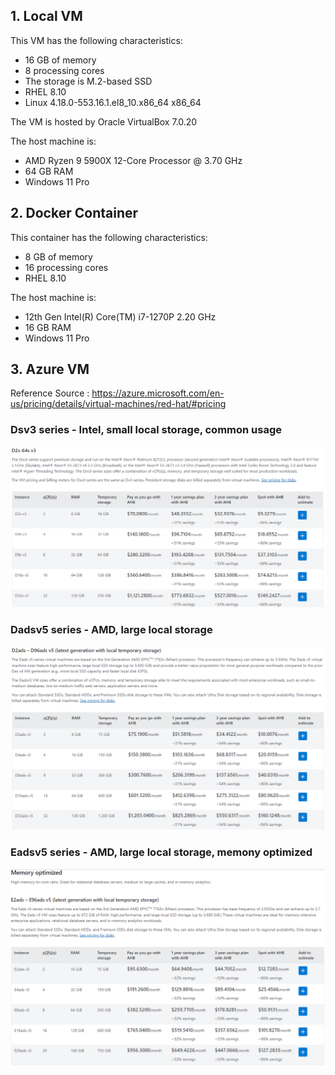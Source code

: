 ## 1. Local VM 
This VM has the following characteristics:

- 16 GB of memory
- 8 processing cores
- The storage is M.2-based SSD
- RHEL 8.10
- Linux 4.18.0-553.16.1.el8_10.x86_64 x86_64

The VM is hosted by Oracle VirtualBox 7.0.20

The host machine is:
- AMD Ryzen 9 5900X 12-Core Processor @ 3.70 GHz
- 64 GB RAM
- Windows 11 Pro


## 2. Docker Container
This container has the following characteristics:

- 8 GB of memory
- 16 processing cores
- RHEL 8.10

The host machine is:
- 12th Gen Intel(R) Core(TM) i7-1270P   2.20 GHz
- 16 GB RAM
- Windows 11 Pro

## 3. Azure VM

Reference Source : https://azure.microsoft.com/en-us/pricing/details/virtual-machines/red-hat/#pricing

### Dsv3 series - Intel, small local storage, common usage

![Dsv3](./img/azurevm_Dsv3_pricing.png)


### Dadsv5 series - AMD, large local storage

![Dadsv5](./img/azurevm_Dadsv5_pricing.png)


### Eadsv5 series - AMD, large local storage, memony optimized


![Eadsv5](./img/azurevm_Eadsv5_pricing.png)
